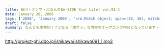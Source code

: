 ```yaml
---
title: 石川・ホンマ・ぶるんのBe-SIDE Your Life! vol.91-1
date: January 28, 2008
tags: ['2008', 'January 2008', '<re.Match object; span=(30, 36), match='vol.91'>']
draft: false
summary: なんとも本邦初！？となる「激ウラ」な内容のオープニング内容となっています・・・ここにきてやっとでしょうか。来週の収録は「プロ野球キャンプイン」特集！？！？NAMAE
---
```


http://project-phi.ddo.jp/ishikawa/ishikawa091_1.mp3
